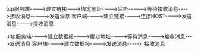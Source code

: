 tcp服务端---->建立链接--->绑定地址---->监听----->等待接收消息---->接收消息----->发送消息
   客户端---->建立链接---->连接HOST---->发送消息---->接收消息
   
udp服务端---->建立数据报---->绑定地址---->等待消息---->接收消息--->发送消息
   客户端---->建立数据报---->发送消息-----〉接收消息
